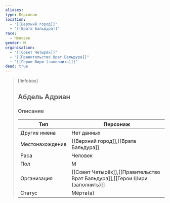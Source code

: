 ```yaml
---
aliases: 
type: Персонаж
location:
  - "[[Верхний город]]"
  - "[[Врата Бальдура]]"
race:
  - Человек
gender: М
organisation:
  - "[[Совет Четырёх]]"
  - "[[Правительство Врат Бальдура]]"
  - "[[Герои Шири (заполнить)]]"
dead: true
---
```


> [!infobox]
> 
> ## Абдель Адриан
> 
> ### Описание
> 
> | Тип | Персонаж |
> | --- | --- |
> | Другие имена| Нет данных |
> | Местонахождение | [[Верхний город]],[[Врата Бальдура]] |
> | Раса | Человек |
> | Пол | М |
> | Организация | [[Совет Четырёх]],[[Правительство Врат Бальдура]],[[Герои Шири (заполнить)]] |
> | Статус | Мёртв(а) |

